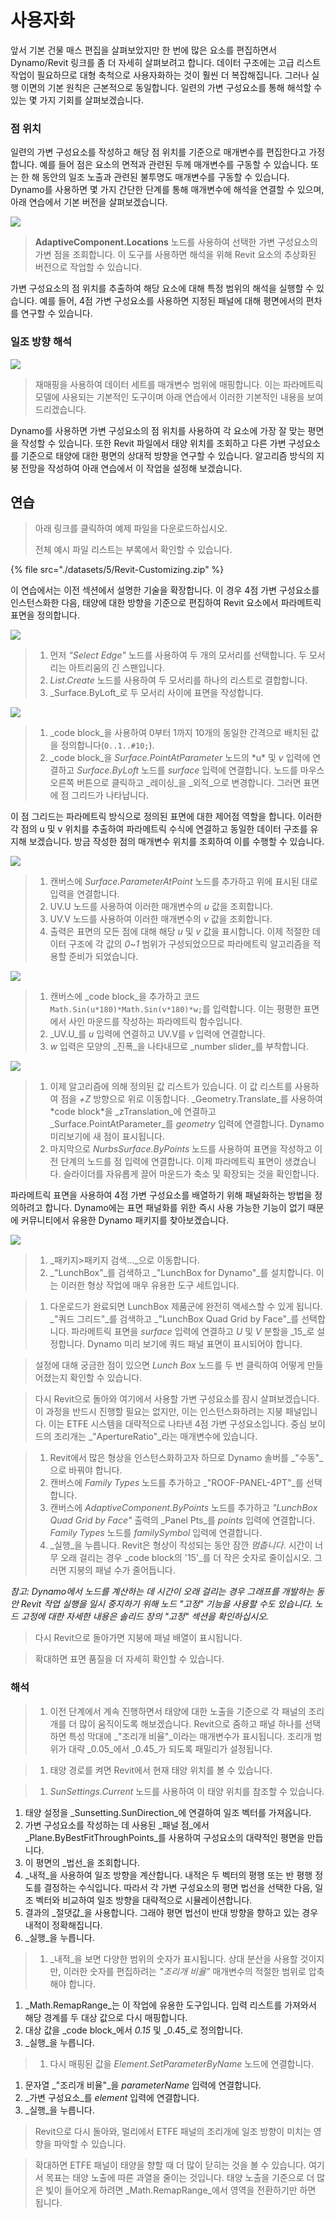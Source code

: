 # 사용자화

앞서 기본 건물 매스 편집을 살펴보았지만 한 번에 많은 요소를 편집하면서 Dynamo/Revit 링크를 좀 더 자세히 살펴보려고 합니다. 데이터 구조에는 고급 리스트 작업이 필요하므로 대형 축척으로 사용자화하는 것이 훨씬 더 복잡해집니다. 그러나 실행 이면의 기본 원칙은 근본적으로 동일합니다. 일련의 가변 구성요소를 통해 해석할 수 있는 몇 가지 기회를 살펴보겠습니다.

### 점 위치

일련의 가변 구성요소를 작성하고 해당 점 위치를 기준으로 매개변수를 편집한다고 가정합니다. 예를 들어 점은 요소의 면적과 관련된 두께 매개변수를 구동할 수 있습니다. 또는 한 해 동안의 일조 노출과 관련된 불투명도 매개변수를 구동할 수 있습니다. Dynamo를 사용하면 몇 가지 간단한 단계를 통해 매개변수에 해석을 연결할 수 있으며, 아래 연습에서 기본 버전을 살펴보겠습니다.

![](<./images/5/customizing - point location.jpg>)

> **AdaptiveComponent.Locations** 노드를 사용하여 선택한 가변 구성요소의 가변 점을 조회합니다. 이 도구를 사용하면 해석을 위해 Revit 요소의 추상화된 버전으로 작업할 수 있습니다.

가변 구성요소의 점 위치를 추출하여 해당 요소에 대해 특정 범위의 해석을 실행할 수 있습니다. 예를 들어, 4점 가변 구성요소를 사용하면 지정된 패널에 대해 평면에서의 편차를 연구할 수 있습니다.

### 일조 방향 해석

![](<./images/5/customizing - solar orientation analysis.jpg>)

> 재매핑을 사용하여 데이터 세트를 매개변수 범위에 매핑합니다. 이는 파라메트릭 모델에 사용되는 기본적인 도구이며 아래 연습에서 이러한 기본적인 내용을 보여드리겠습니다.

Dynamo를 사용하면 가변 구성요소의 점 위치를 사용하여 각 요소에 가장 잘 맞는 평면을 작성할 수 있습니다. 또한 Revit 파일에서 태양 위치를 조회하고 다른 가변 구성요소를 기준으로 태양에 대한 평면의 상대적 방향을 연구할 수 있습니다. 알고리즘 방식의 지붕 전망을 작성하여 아래 연습에서 이 작업을 설정해 보겠습니다.

## 연습

> 아래 링크를 클릭하여 예제 파일을 다운로드하십시오.
>
> 전체 예시 파일 리스트는 부록에서 확인할 수 있습니다.

{% file src="./datasets/5/Revit-Customizing.zip" %}

이 연습에서는 이전 섹션에서 설명한 기술을 확장합니다. 이 경우 4점 가변 구성요소를 인스턴스화한 다음, 태양에 대한 방향을 기준으로 편집하여 Revit 요소에서 파라메트릭 표면을 정의합니다.

![](<./images/5/customizing - exercise 01.jpg>)

> 1. 먼저 _"Select Edge"_ 노드를 사용하여 두 개의 모서리를 선택합니다. 두 모서리는 아트리움의 긴 스팬입니다.
> 2. _List.Create_ 노드를 사용하여 두 모서리를 하나의 리스트로 결합합니다.
> 3. _Surface.ByLoft_로 두 모서리 사이에 표면을 작성합니다.

![](<./images/5/customizing - exercise 02.jpg>)

> 1. _code block_을 사용하여 0부터 1까지 10개의 동일한 간격으로 배치된 값을 정의합니다(`0..1..#10;`).
> 2. _code block_을 _Surface.PointAtParameter_ 노드의 \*u\* 및 _v_ 입력에 연결하고 _Surface.ByLoft_ 노드를 _surface_ 입력에 연결합니다. 노드를 마우스 오른쪽 버튼으로 클릭하고 _레이싱_을 _외적_으로 변경합니다. 그러면 표면에 점 그리드가 나타납니다.

이 점 그리드는 파라메트릭 방식으로 정의된 표면에 대한 제어점 역할을 합니다. 이러한 각 점의 u 및 v 위치를 추출하여 파라메트릭 수식에 연결하고 동일한 데이터 구조를 유지해 보겠습니다. 방금 작성한 점의 매개변수 위치를 조회하여 이를 수행할 수 있습니다.

![](<./images/5/customizing - exercise 03.jpg>)

> 1. 캔버스에 _Surface.ParameterAtPoint_ 노드를 추가하고 위에 표시된 대로 입력을 연결합니다.
> 2. UV.U 노드를 사용하여 이러한 매개변수의 _u_ 값을 조회합니다.
> 3. UV.V 노드를 사용하여 이러한 매개변수의 _v_ 값을 조회합니다.
> 4. 출력은 표면의 모든 점에 대해 해당 _u_ 및 _v_ 값을 표시합니다. 이제 적절한 데이터 구조에 각 값의 _0_~_1_ 범위가 구성되었으므로 파라메트릭 알고리즘을 적용할 준비가 되었습니다.

![](<./images/5/customizing - exercise 04.jpg>)

> 1. 캔버스에 _code block_을 추가하고 코드 `Math.Sin(u*180)*Math.Sin(v*180)*w;`를 입력합니다. 이는 평평한 표면에서 사인 마운드를 작성하는 파라메트릭 함수입니다.
> 2. _UV.U_를 _u_ 입력에 연결하고 UV.V를 _v_ 입력에 연결합니다.
> 3. _w_ 입력은 모양의 _진폭_을 나타내므로 _number slider_를 부착합니다.

![](<./images/5/customizing - exercise 05.jpg>)

> 1. 이제 알고리즘에 의해 정의된 값 리스트가 있습니다. 이 값 리스트를 사용하여 점을 _+Z_ 방향으로 위로 이동합니다. _Geometry.Translate_를 사용하여 \*code block\*을 _zTranslation_에 연결하고 _Surface.PointAtParameter_를 _geometry_ 입력에 연결합니다. Dynamo 미리보기에 새 점이 표시됩니다.
> 2. 마지막으로 _NurbsSurface.ByPoints_ 노드를 사용하여 표면을 작성하고 이전 단계의 노드를 점 입력에 연결합니다. 이제 파라메트릭 표면이 생겼습니다. 슬라이더를 자유롭게 끌어 마운드가 축소 및 확장되는 것을 확인합니다.

파라메트릭 표면을 사용하여 4점 가변 구성요소를 배열하기 위해 패널화하는 방법을 정의하려고 합니다. Dynamo에는 표면 패널화를 위한 즉시 사용 가능한 기능이 없기 때문에 커뮤니티에서 유용한 Dynamo 패키지를 찾아보겠습니다.

![](<./images/5/customizing - exercise 06.jpg>)

> 1. _패키지>패키지 검색..._으로 이동합니다.
> 2. _"LunchBox"_를 검색하고 _"LunchBox for Dynamo"_를 설치합니다. 이는 이러한 형상 작업에 매우 유용한 도구 세트입니다.

> 1. 다운로드가 완료되면 LunchBox 제품군에 완전히 액세스할 수 있게 됩니다. _"쿼드 그리드"_를 검색하고 _"LunchBox Quad Grid by Face"_를 선택합니다. 파라메트릭 표면을 _surface_ 입력에 연결하고 _U_ 및 _V_ 분할을 _15_로 설정합니다. Dynamo 미리 보기에 쿼드 패널 표면이 표시되어야 합니다.

> 설정에 대해 궁금한 점이 있으면 _Lunch Box_ 노드를 두 번 클릭하여 어떻게 만들어졌는지 확인할 수 있습니다.

> 다시 Revit으로 돌아와 여기에서 사용할 가변 구성요소를 잠시 살펴보겠습니다. 이 과정을 반드시 진행할 필요는 없지만, 이는 인스턴스화하려는 지붕 패널입니다. 이는 ETFE 시스템을 대략적으로 나타낸 4점 가변 구성요소입니다. 중심 보이드의 조리개는 _"ApertureRatio"_라는 매개변수에 있습니다.

> 1. Revit에서 많은 형상을 인스턴스화하고자 하므로 Dynamo 솔버를 _"수동"_으로 바꿔야 합니다.
> 2. 캔버스에 _Family Types_ 노드를 추가하고 _"ROOF-PANEL-4PT"_를 선택합니다.
> 3. 캔버스에 _AdaptiveComponent.ByPoints_ 노드를 추가하고 _"LunchBox Quad Grid by Face"_ 출력의 _Panel Pts_를 _points_ 입력에 연결합니다. _Family Types_ 노드를 _familySymbol_ 입력에 연결합니다.
> 4. _실행_을 누릅니다. Revit은 형상이 작성되는 동안 잠깐 _멈춥니다_. 시간이 너무 오래 걸리는 경우 _code block의 '15'_를 더 작은 숫자로 줄이십시오. 그러면 지붕의 패널 수가 줄어듭니다.

_참고: Dynamo에서 노드를 계산하는 데 시간이 오래 걸리는 경우 그래프를 개발하는 동안 Revit 작업 실행을 일시 중지하기 위해 노드 "고정" 기능을 사용할 수도 있습니다. 노드 고정에 대한 자세한 내용은 솔리드 장의 "고정" 섹션을 확인하십시오._

> 다시 Revit으로 돌아가면 지붕에 패널 배열이 표시됩니다.

> 확대하면 표면 품질을 더 자세히 확인할 수 있습니다.

### 해석

> 1. 이전 단계에서 계속 진행하면서 태양에 대한 노출을 기준으로 각 패널의 조리개를 더 많이 움직이도록 해보겠습니다. Revit으로 줌하고 패널 하나를 선택하면 특성 막대에 _"조리개 비율"_이라는 매개변수가 표시됩니다. 조리개 범위가 대략 _0.05_에서 _0.45_가 되도록 패밀리가 설정됩니다.

> 1. 태양 경로를 켜면 Revit에서 현재 태양 위치를 볼 수 있습니다.

> 1. _SunSettings.Current_ 노드를 사용하여 이 태양 위치를 참조할 수 있습니다.

1. 태양 설정을 _Sunsetting.SunDirection_에 연결하여 일조 벡터를 가져옵니다.
2. 가변 구성요소를 작성하는 데 사용된 _패널 점_에서 _Plane.ByBestFitThroughPoints_를 사용하여 구성요소의 대략적인 평면을 만듭니다.
3. 이 평면의 _법선_을 조회합니다.
4. _내적_을 사용하여 일조 방향을 계산합니다. 내적은 두 벡터의 평행 또는 반 평행 정도를 결정하는 수식입니다. 따라서 각 가변 구성요소의 평면 법선을 선택한 다음, 일조 벡터와 비교하여 일조 방향을 대략적으로 시뮬레이션합니다.
5. 결과의 _절댓값_을 사용합니다. 그래야 평면 법선이 반대 방향을 향하고 있는 경우 내적이 정확해집니다.
6. _실행_을 누릅니다.

> 1. _내적_을 보면 다양한 범위의 숫자가 표시됩니다. 상대 분산을 사용할 것이지만, 이러한 숫자를 편집하려는 _"조리개 비율"_ 매개변수의 적절한 범위로 압축해야 합니다.

1. _Math.RemapRange_는 이 작업에 유용한 도구입니다. 입력 리스트를 가져와서 해당 경계를 두 대상 값으로 다시 매핑합니다.
2. 대상 값을 _code block_에서 _0.15_ 및 _0.45_로 정의합니다.
3. _실행_을 누릅니다.

> 1. 다시 매핑된 값을 _Element.SetParameterByName_ 노드에 연결합니다.

1. 문자열 _"조리개 비율"_을 _parameterName_ 입력에 연결합니다.
2. _가변 구성요소_를 _element_ 입력에 연결합니다.
3. _실행_을 누릅니다.

> Revit으로 다시 돌아와, 멀리에서 ETFE 패널의 조리개에 일조 방향이 미치는 영향을 파악할 수 있습니다.

> 확대하면 ETFE 패널이 태양을 향할 때 더 많이 닫히는 것을 볼 수 있습니다. 여기서 목표는 태양 노출에 따른 과열을 줄이는 것입니다. 태양 노출을 기준으로 더 많은 빛이 들어오게 하려면 _Math.RemapRange_에서 영역을 전환하기만 하면 됩니다.
